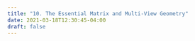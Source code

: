 ```yaml
---
title: "10. The Essential Matrix and Multi-View Geometry"
date: 2021-03-18T12:30:45-04:00
draft: false
---
```


